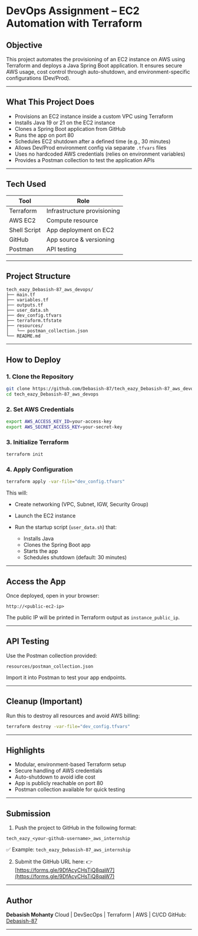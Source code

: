# DevOps Assignment – EC2 Automation with Terraform

## Objective

This project automates the provisioning of an EC2 instance on AWS using Terraform and deploys a Java Spring Boot application. It ensures secure AWS usage, cost control through auto-shutdown, and environment-specific configurations (Dev/Prod).

---

## What This Project Does

* Provisions an EC2 instance inside a custom VPC using Terraform
* Installs Java 19 or 21 on the EC2 instance
* Clones a Spring Boot application from GitHub
* Runs the app on port 80
* Schedules EC2 shutdown after a defined time (e.g., 30 minutes)
* Allows Dev/Prod environment config via separate `.tfvars` files
* Uses no hardcoded AWS credentials (relies on environment variables)
* Provides a Postman collection to test the application APIs

---

## Tech Used

| Tool         | Role                        |
| ------------ | --------------------------- |
| Terraform    | Infrastructure provisioning |
| AWS EC2      | Compute resource            |
| Shell Script | App deployment on EC2       |
| GitHub       | App source & versioning     |
| Postman      | API testing                 |

---

## Project Structure

```
tech_eazy_Debasish-87_aws_devops/
├── main.tf
├── variables.tf
├── outputs.tf
├── user_data.sh
├── dev_config.tfvars
├── terraform.tfstate
├── resources/
│   └── postman_collection.json
└── README.md
```

---

## How to Deploy

### 1. Clone the Repository

```bash
git clone https://github.com/Debasish-87/tech_eazy_Debasish-87_aws_devops.git
cd tech_eazy_Debasish-87_aws_devops
```

### 2. Set AWS Credentials

```bash
export AWS_ACCESS_KEY_ID=your-access-key
export AWS_SECRET_ACCESS_KEY=your-secret-key
```

### 3. Initialize Terraform

```bash
terraform init
```

### 4. Apply Configuration

```bash
terraform apply -var-file="dev_config.tfvars"
```

This will:

* Create networking (VPC, Subnet, IGW, Security Group)
* Launch the EC2 instance
* Run the startup script (`user_data.sh`) that:

  * Installs Java
  * Clones the Spring Boot app
  * Starts the app
  * Schedules shutdown (default: 30 minutes)

---

## Access the App

Once deployed, open in your browser:

```
http://<public-ec2-ip>
```

The public IP will be printed in Terraform output as `instance_public_ip`.

---

## API Testing

Use the Postman collection provided:

```
resources/postman_collection.json
```

Import it into Postman to test your app endpoints.

---

## Cleanup (Important)

Run this to destroy all resources and avoid AWS billing:

```bash
terraform destroy -var-file="dev_config.tfvars"
```

---

## Highlights

* Modular, environment-based Terraform setup
* Secure handling of AWS credentials
* Auto-shutdown to avoid idle cost
* App is publicly reachable on port 80
* Postman collection available for quick testing

---

## Submission

1. Push the project to GitHub in the following format:

```
tech_eazy_<your-github-username>_aws_internship
```

✅ Example: `tech_eazy_Debasish-87_aws_internship`

2. Submit the GitHub URL here:
   👉 [https://forms.gle/9DfAcyCHsTiQ8qaW7](https://forms.gle/9DfAcyCHsTiQ8qaW7)

---

## Author

**Debasish Mohanty**
Cloud | DevSecOps | Terraform | AWS | CI/CD
GitHub: [Debasish-87](https://github.com/Debasish-87)

---
